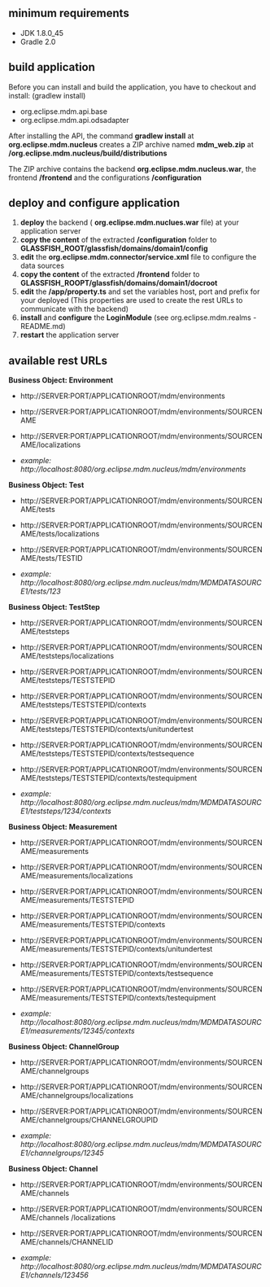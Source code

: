<!--
Copyright (c) 2016 Gigatronik Ingolstadt GmbH
All rights reserved. This program and the accompanying materials
are made available under the terms of the Eclipse Public License v1.0
which accompanies this distribution, and is available at
http://www.eclipse.org/legal/epl-v10.html
-->

## minimum requirements
* JDK 1.8.0_45
* Gradle 2.0

## build application
Before you can install and build the application, you have to checkout and install: (gradlew install)
* org.eclipse.mdm.api.base
* org.eclipse.mdm.api.odsadapter

After installing the API, the command **gradlew install** at **org.eclipse.mdm.nucleus** creates a ZIP archive named **mdm_web.zip** at
**/org.eclipse.mdm.nucleus/build/distributions**

The ZIP archive contains the backend **org.eclipse.mdm.nucleus.war**, the frontend **/frontend** and the configurations **/configuration**

## deploy and configure application
1. **deploy** the backend ( **org.eclipse.mdm.nuclues.war** file) at your application server
2. **copy the content** of the extracted **/configuration** folder to **GLASSFISH_ROOT/glassfish/domains/domain1/config**
3. **edit** the **org.eclipse.mdm.connector/service.xml** file to configure the data sources
4. **copy the content** of the extracted **/frontend** folder to **GLASSFISH_ROOPT/glassfish/domains/domain1/docroot**
5. **edit** the **/app/property.ts** and set the variables host, port and prefix for your deployed
(This properties are used to create the rest URLs to communicate with the backend)
6. **install** and **configure** the **LoginModule** (see org.eclipse.mdm.realms - README.md)
7. **restart** the application server


## available rest URLs
   
 **Business Object: Environment**
* http://SERVER:PORT/APPLICATIONROOT/mdm/environments
* http://SERVER:PORT/APPLICATIONROOT/mdm/environments/SOURCENAME
* http://SERVER:PORT/APPLICATIONROOT/mdm/environments/SOURCENAME/localizations

* _example: http://localhost:8080/org.eclipse.mdm.nucleus/mdm/environments_
      
**Business Object: Test**
* http://SERVER:PORT/APPLICATIONROOT/mdm/environments/SOURCENAME/tests 
* http://SERVER:PORT/APPLICATIONROOT/mdm/environments/SOURCENAME/tests/localizations
* http://SERVER:PORT/APPLICATIONROOT/mdm/environments/SOURCENAME/tests/TESTID

* _example: http://localhost:8080/org.eclipse.mdm.nucleus/mdm/MDMDATASOURCE1/tests/123_

**Business Object: TestStep**
* http://SERVER:PORT/APPLICATIONROOT/mdm/environments/SOURCENAME/teststeps
* http://SERVER:PORT/APPLICATIONROOT/mdm/environments/SOURCENAME/teststeps/localizations
* http://SERVER:PORT/APPLICATIONROOT/mdm/environments/SOURCENAME/teststeps/TESTSTEPID
* http://SERVER:PORT/APPLICATIONROOT/mdm/environments/SOURCENAME/teststeps/TESTSTEPID/contexts
* http://SERVER:PORT/APPLICATIONROOT/mdm/environments/SOURCENAME/teststeps/TESTSTEPID/contexts/unitundertest
* http://SERVER:PORT/APPLICATIONROOT/mdm/environments/SOURCENAME/teststeps/TESTSTEPID/contexts/testsequence
* http://SERVER:PORT/APPLICATIONROOT/mdm/environments/SOURCENAME/teststeps/TESTSTEPID/contexts/testequipment

* _example: http://localhost:8080/org.eclipse.mdm.nucleus/mdm/MDMDATASOURCE1/teststeps/1234/contexts_

**Business Object: Measurement**
* http://SERVER:PORT/APPLICATIONROOT/mdm/environments/SOURCENAME/measurements
* http://SERVER:PORT/APPLICATIONROOT/mdm/environments/SOURCENAME/measurements/localizations
* http://SERVER:PORT/APPLICATIONROOT/mdm/environments/SOURCENAME/measurements/TESTSTEPID
* http://SERVER:PORT/APPLICATIONROOT/mdm/environments/SOURCENAME/measurements/TESTSTEPID/contexts
* http://SERVER:PORT/APPLICATIONROOT/mdm/environments/SOURCENAME/measurements/TESTSTEPID/contexts/unitundertest
* http://SERVER:PORT/APPLICATIONROOT/mdm/environments/SOURCENAME/measurements/TESTSTEPID/contexts/testsequence
* http://SERVER:PORT/APPLICATIONROOT/mdm/environments/SOURCENAME/measurements/TESTSTEPID/contexts/testequipment

* _example: http://localhost:8080/org.eclipse.mdm.nucleus/mdm/MDMDATASOURCE1/measurements/12345/contexts_
   
**Business Object: ChannelGroup**
* http://SERVER:PORT/APPLICATIONROOT/mdm/environments/SOURCENAME/channelgroups 
* http://SERVER:PORT/APPLICATIONROOT/mdm/environments/SOURCENAME/channelgroups/localizations
* http://SERVER:PORT/APPLICATIONROOT/mdm/environments/SOURCENAME/channelgroups/CHANNELGROUPID

* _example: http://localhost:8080/org.eclipse.mdm.nucleus/mdm/MDMDATASOURCE1/channelgroups/12345_
   
   
**Business Object: Channel**
* http://SERVER:PORT/APPLICATIONROOT/mdm/environments/SOURCENAME/channels 
* http://SERVER:PORT/APPLICATIONROOT/mdm/environments/SOURCENAME/channels /localizations
* http://SERVER:PORT/APPLICATIONROOT/mdm/environments/SOURCENAME/channels/CHANNELID

* _example: http://localhost:8080/org.eclipse.mdm.nucleus/mdm/MDMDATASOURCE1/channels/123456_
